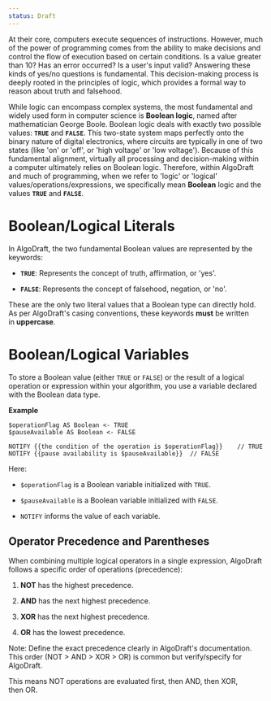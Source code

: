 ```yaml
---
status: Draft
---
```

At their core, computers execute sequences of instructions. However, much of the power of programming comes from the ability to make decisions and control the flow of execution based on certain conditions. Is a value greater than 10? Has an error occurred? Is a user's input valid? Answering these kinds of yes/no questions is fundamental. This decision-making process is deeply rooted in the principles of logic, which provides a formal way to reason about truth and falsehood.

While logic can encompass complex systems, the most fundamental and widely used form in computer science is **Boolean logic**, named after mathematician George Boole. Boolean logic deals with exactly two possible values: **`TRUE`** and **`FALSE`**. This two-state system maps perfectly onto the binary nature of digital electronics, where circuits are typically in one of two states (like 'on' or 'off', or 'high voltage' or 'low voltage'). Because of this fundamental alignment, virtually all processing and decision-making within a computer ultimately relies on Boolean logic. Therefore, within AlgoDraft and much of programming, when we refer to 'logic' or 'logical' values/operations/expressions, we specifically mean **Boolean** logic and the values **`TRUE`** and **`FALSE`**.

# Boolean/Logical Literals

In AlgoDraft, the two fundamental Boolean values are represented by the keywords:

- **`TRUE`**: Represents the concept of truth, affirmation, or 'yes'.

- **`FALSE`**: Represents the concept of falsehood, negation, or 'no'.

These are the only two literal values that a Boolean type can directly hold. As per AlgoDraft's casing conventions, these keywords **must** be written in **uppercase**.

# Boolean/Logical Variables

To store a Boolean value (either `TRUE` or `FALSE`) or the result of a logical operation or expression within your algorithm, you use a variable declared with the Boolean data type.

**Example**

```
$operationFlag AS Boolean <- TRUE
$pauseAvailable AS Boolean <- FALSE

NOTIFY {{the condition of the operation is $operationFlag}}    // TRUE
NOTIFY {{pause availability is $pauseAvailable}}  // FALSE
```

Here:

- `$operationFlag` is a Boolean variable initialized with `TRUE`.

- `$pauseAvailable` is a Boolean variable initialized with `FALSE`.

- `NOTIFY` informs the value of each variable.




## Operator Precedence and Parentheses

When combining multiple logical operators in a single expression, AlgoDraft follows a specific order of operations (precedence):

1. **NOT** has the highest precedence.
    
2. **AND** has the next highest precedence.
    
3. **XOR** has the next highest precedence.
    
4. **OR** has the lowest precedence.
    

Note: Define the exact precedence clearly in AlgoDraft's documentation. This order (NOT > AND > XOR > OR) is common but verify/specify for AlgoDraft.

This means NOT operations are evaluated first, then AND, then XOR, then OR.